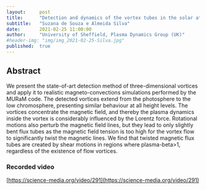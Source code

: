 ```yaml
---
layout:     post
title:      "Detection and dynamics of the vortex tubes in the solar atmosphere"
subtitle:   "Suzana de Souza e Almeida Silva"
date:       2021-02-25 11:00:00
author:     "University of Sheffield, Plasma Dynamics Group (UK)"
#header-img: "img/img_2021-02-25-Silva.jpg"
published:  true
---
```


## Abstract
We present the state-of-art detection method of three-dimensional vortices and apply it to realistic magneto-convections simulations performed by the MURaM code. The detected vortices extend from the photosphere to the low chromosphere, presenting similar behaviour at all height levels. The vortices concentrate the magnetic field, and thereby the plasma dynamics inside the vortex is considerably influenced by the Lorentz force. Rotational motions also perturb the magnetic field lines, but they lead to only slightly bent flux tubes as the magnetic field tension is too high for the vortex flow to significantly twist the magnetic lines. We find that twisted magnetic flux tubes are created by shear motions in regions where plasma-beta>1, regardless of the existence of flow vortices.

### Recorded video

[https://science-media.org/video/291](https://science-media.org/video/291)
